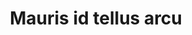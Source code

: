 ---
title: Mauris id tellus arcu
tagline: Nunc blandit nisi ligula magna sodales lectus elementum non. Integer id venenatis velit.
imageFull: images/fulls/07.jpg
imageThumb: images/thumbs/07.jpg
---